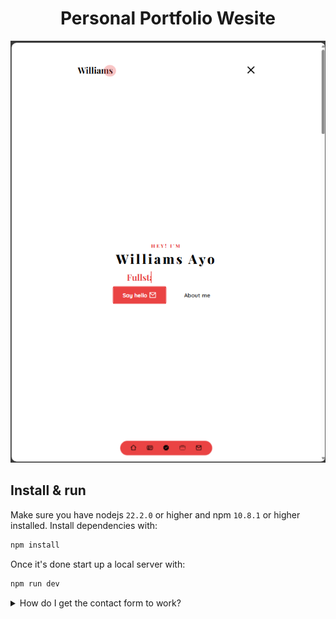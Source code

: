 <h1 align="center">Personal Portfolio Wesite</h1>

[![Site preview](/public/portfolio-1.png)]()

## Install & run

Make sure you have nodejs `22.2.0` or higher and npm `10.8.1` or higher installed. Install dependencies with:

```bash
npm install
```

Once it's done start up a local server with:

```bash
npm run dev
```

<details>
  <summary>How do I get the contact form to work?</summary>
  
  To get the contact form working create an Email JS account. Then plug in your details service_id,template_id and public_key.
</details>
